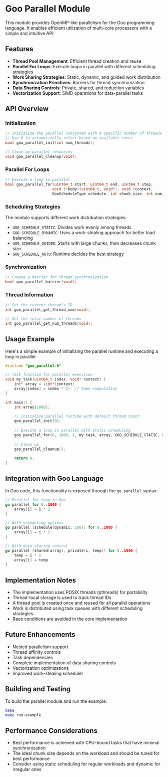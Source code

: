 # Goo Parallel Module

This module provides OpenMP-like parallelism for the Goo programming language. It enables efficient utilization of multi-core processors with a simple and intuitive API.

## Features

- **Thread Pool Management**: Efficient thread creation and reuse
- **Parallel For Loops**: Execute loops in parallel with different scheduling strategies
- **Work Sharing Strategies**: Static, dynamic, and guided work distribution
- **Synchronization Primitives**: Barriers for thread synchronization
- **Data Sharing Controls**: Private, shared, and reduction variables
- **Vectorization Support**: SIMD operations for data-parallel tasks

## API Overview

### Initialization

```c
// Initialize the parallel subsystem with a specific number of threads
// Use 0 to automatically select based on available cores
bool goo_parallel_init(int num_threads);

// Clean up parallel resources
void goo_parallel_cleanup(void);
```

### Parallel For Loops

```c
// Execute a loop in parallel
bool goo_parallel_for(uint64_t start, uint64_t end, uint64_t step, 
                     void (*body)(uint64_t, void*), void *context,
                     GooScheduleType schedule, int chunk_size, int num_threads);
```

### Scheduling Strategies

The module supports different work distribution strategies:

- `GOO_SCHEDULE_STATIC`: Divides work evenly among threads
- `GOO_SCHEDULE_DYNAMIC`: Uses a work-stealing approach for better load balancing
- `GOO_SCHEDULE_GUIDED`: Starts with large chunks, then decreases chunk size
- `GOO_SCHEDULE_AUTO`: Runtime decides the best strategy

### Synchronization

```c
// Create a barrier for thread synchronization
bool goo_parallel_barrier(void);
```

### Thread Information

```c
// Get the current thread's ID
int goo_parallel_get_thread_num(void);

// Get the total number of threads
int goo_parallel_get_num_threads(void);
```

## Usage Example

Here's a simple example of initializing the parallel runtime and executing a loop in parallel:

```c
#include "goo_parallel.h"

// Task function for parallel execution
void my_task(uint64_t index, void* context) {
    int* array = (int*)context;
    array[index] = index * 2;  // Some computation
}

int main() {
    int array[1000];
    
    // Initialize parallel runtime with default thread count
    goo_parallel_init(0);
    
    // Execute a loop in parallel with static scheduling
    goo_parallel_for(0, 1000, 1, my_task, array, GOO_SCHEDULE_STATIC, 0, 0);
    
    // Clean up
    goo_parallel_cleanup();
    
    return 0;
}
```

## Integration with Goo Language

In Goo code, this functionality is exposed through the `go parallel` syntax:

```go
// Parallel for loop in Goo
go parallel for 0..1000 {
    array[i] = i * 2
}

// With scheduling options
go parallel [schedule(dynamic, 100)] for 0..1000 {
    array[i] = i * 2
}

// With data sharing control
go parallel [shared(array), private(i, temp)] for 0..1000 {
    temp = i * 2
    array[i] = temp
}
```

## Implementation Notes

- The implementation uses POSIX threads (pthreads) for portability
- Thread-local storage is used to track thread IDs
- A thread pool is created once and reused for all parallel operations
- Work is distributed using task queues with different scheduling strategies
- Race conditions are avoided in the core implementation

## Future Enhancements

- Nested parallelism support
- Thread affinity controls
- Task dependencies
- Complete implementation of data sharing controls
- Vectorization optimizations
- Improved work-stealing scheduler

## Building and Testing

To build the parallel module and run the example:

```bash
make
make run-example
```

## Performance Considerations

- Best performance is achieved with CPU-bound tasks that have minimal synchronization
- The ideal chunk size depends on the workload and should be tuned for best performance
- Consider using static scheduling for regular workloads and dynamic for irregular ones 